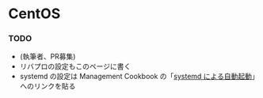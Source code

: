 # CentOS

### TODO

* \(執筆者、PR募集\)
* リバプロの設定もこのページに書く
* systemd の設定は Management Cookbook の「[systemd による自動起動](../management-cookbook/systemd-niyoru.md)」へのリンクを貼る


